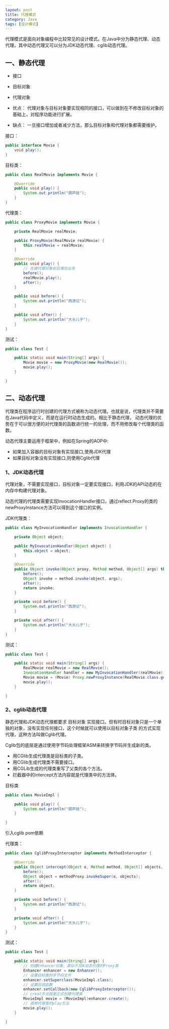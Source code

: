 ```yaml
---
layout: post
title: 代理模式
category: Java
tags: [设计模式]
---
```


代理模式是面向对象编程中比较常见的设计模式。在Java中分为静态代理、动态代理，其中动态代理又可以分为JDK动态代理、cglib动态代理。

## 一、静态代理

- 接口
- 目标对象
- 代理对象

- 优点： 代理对象与目标对象要实现相同的接口，可以做到在不修改目标对象的基础上，对程序功能进行扩展。
- 缺点： 一旦接口增加或者减少方法，那么目标对象和代理对象都需要维护。

接口：
```java
public interface Movie {
    void play();
}
```

目标类：
```java
public class RealMovie implements Movie {

    @Override
    public void play() {
        System.out.println("葫芦娃");
    }
}
```

代理类：
```java
public class ProxyMovie implements Movie {

    private RealMovie realMovie;

    public ProxyMovie(RealMovie realMovie) {
        this.realMovie = realMovie;
    }

    @Override
    public void play() {
        // 在被代理对象前后增加业务
        before();
        realMovie.play();
        after();
    }

    public void before() {
        System.out.println("西游记");
    }

    public void after() {
        System.out.println("大头儿子");
    }
}
```

测试：
```java
public class Test {

    public static void main(String[] args) {
        Movie movie = new ProxyMovie(new RealMovie());
        movie.play();
    }

}
```


## 二、动态代理

代理类在程序运行时创建的代理方式被称为动态代理。也就是说，代理类并不需要在Java代码中定义，而是在运行时动态生成的。相比于静态代理，
动态代理的优势在于可以很方便的对代理类的函数进行统一的处理，而不用修改每个代理类的函数。

动态代理主要运用于框架中，例如在Spring的AOP中:
- 如果加入容器的目标对象有实现接口,使用JDK代理
- 如果目标对象没有实现接口,则使用Cglib代理

### 1、JDK动态代理

代理对象，不需要实现接口，目标对象一定要实现接口，利用JDK的API动态的在内存中构建代理对象。

动态代理的代理类需要实现InvocationHandler接口，通过reflect.Proxy的类的newProxyInstance方法可以得到这个接口的实例。

JDK代理类：
```java
public class MyInvocationHandler implements InvocationHandler {

    private Object object;

    public MyInvocationHandler(Object object) {
        this.object = object;
    }

    @Override
    public Object invoke(Object proxy, Method method, Object[] args) throws Throwable {
        before();
        Object invoke = method.invoke(object, args);
        after();
        return invoke;
    }

    private void before() {
        System.out.println("西游记");
    }

    private void after() {
        System.out.println("大头儿子");
    }
}
```

测试：
```java
public class Test {

    public static void main(String[] args) {
        RealMovie realMovie = new RealMovie();
        InvocationHandler handler = new MyInvocationHandler(realMovie);
        Movie movie = (Movie) Proxy.newProxyInstance(RealMovie.class.getClassLoader(), RealMovie.class.getInterfaces(), handler);
        movie.play();
    }

}
```


### 2、cglib动态代理

静态代理和JDK动态代理都要求 目标对象 实现接口。但有时目标对象只是一个单独的对象，没有实现任何接口，这个时候就可以使用以目标对象子类
的方式实现代理，这种方法叫做Cglib代理。

Cglib包的底层是通过使用字节码处理框架ASM来转换字节码并生成新的类。

- 用CGlib生成代理类是目标类的子类。
- 用CGlib生成代理类不需要接口。
- 用CGLib生成的代理类重写了父类的各个方法。
- 拦截器中的intercept方法内容就是代理类中的方法体。


目标类
```java
public class MovieImpl {

    public void play() {
        System.out.println("葫芦娃");
    }

}
```

引入cglib pom依赖

代理类：
```java
public class CglibProxyInterceptor implements MethodInterceptor {

    @Override
    public Object intercept(Object o, Method method, Object[] objects, MethodProxy methodProxy) throws Throwable {
        before();
        Object object = methodProxy.invokeSuper(o, objects);
        after();
        return object;
    }

    private void before() {
        System.out.println("西游记");
    }

    private void after() {
        System.out.println("大头儿子");
    }
}
```

测试：
```java
public class Test {

    public static void main(String[] args) {
        // 创建Enhancer对象，类似于JDK动态代理的Proxy类
        Enhancer enhancer = new Enhancer();
        // 设置目标类的字节码文件
        enhancer.setSuperclass(MovieImpl.class);
        // 设置回调函数
        enhancer.setCallback(new CglibProxyInterceptor());
        // creat方法就是正式创建代理类
        MovieImpl movie = (MovieImpl)enhancer.create();
        // 调用代理类的play方法
        movie.play();
    }

}
```